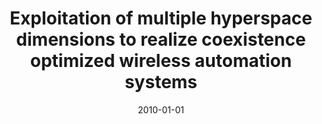 ---
# Documentation: https://wowchemy.com/docs/managing-content/

title: Exploitation of multiple hyperspace dimensions to realize coexistence optimized
  wireless automation systems
subtitle: ''
summary: ''
authors:
- Kaleem Ahmad
- Philip-Benjamin Ostfeld
- Uwe Meier
- kwasnicka
tags: []
categories: []
date: '2010-01-01'
lastmod: 2022-10-07T05:01:18Z
featured: false
draft: false

# Featured image
# To use, add an image named `featured.jpg/png` to your page's folder.
# Focal points: Smart, Center, TopLeft, Top, TopRight, Left, Right, BottomLeft, Bottom, BottomRight.
image:
  caption: ''
  focal_point: ''
  preview_only: false

# Projects (optional).
#   Associate this post with one or more of your projects.
#   Simply enter your project's folder or file name without extension.
#   E.g. `projects = ["internal-project"]` references `content/project/deep-learning/index.md`.
#   Otherwise, set `projects = []`.
projects: []
publishDate: '2022-10-07T05:01:17.923041Z'
publication_types:
- '2'
abstract: ''
publication: '*IEEE Transactions on Industrial Informatics*'
doi: 10.1109/TII.2010.2062191
---